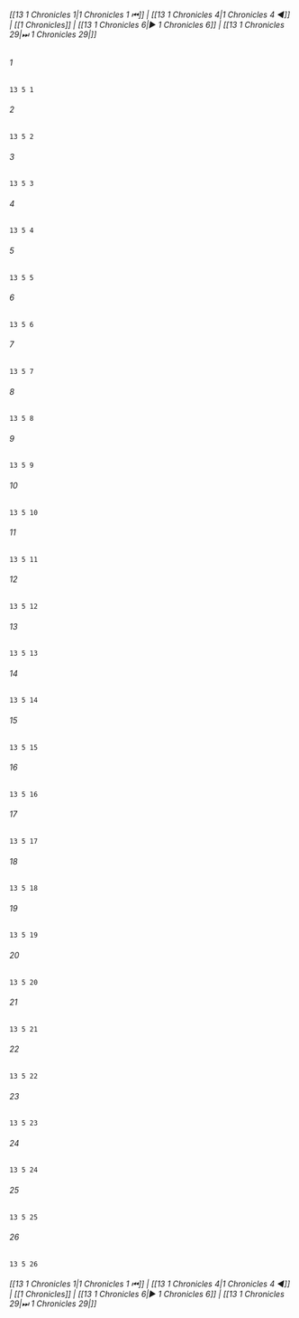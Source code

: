 
###### [[13 1 Chronicles 1|1 Chronicles 1 ⏮]] | [[13 1 Chronicles 4|1 Chronicles 4 ◀]] | [[1 Chronicles]] | [[13 1 Chronicles 6|▶ 1 Chronicles 6]] | [[13 1 Chronicles 29|⏭ 1 Chronicles 29|]]

###### 1
``` verse
13 5 1 
```
###### 2
``` verse
13 5 2 
```
###### 3
``` verse
13 5 3 
```
###### 4
``` verse
13 5 4 
```
###### 5
``` verse
13 5 5 
```
###### 6
``` verse
13 5 6 
```
###### 7
``` verse
13 5 7 
```
###### 8
``` verse
13 5 8 
```
###### 9
``` verse
13 5 9 
```
###### 10
``` verse
13 5 10 
```
###### 11
``` verse
13 5 11 
```
###### 12
``` verse
13 5 12 
```
###### 13
``` verse
13 5 13 
```
###### 14
``` verse
13 5 14 
```
###### 15
``` verse
13 5 15 
```
###### 16
``` verse
13 5 16 
```
###### 17
``` verse
13 5 17 
```
###### 18
``` verse
13 5 18 
```
###### 19
``` verse
13 5 19 
```
###### 20
``` verse
13 5 20 
```
###### 21
``` verse
13 5 21 
```
###### 22
``` verse
13 5 22 
```
###### 23
``` verse
13 5 23 
```
###### 24
``` verse
13 5 24 
```
###### 25
``` verse
13 5 25 
```
###### 26
``` verse
13 5 26 
```

###### [[13 1 Chronicles 1|1 Chronicles 1 ⏮]] | [[13 1 Chronicles 4|1 Chronicles 4 ◀]] | [[1 Chronicles]] | [[13 1 Chronicles 6|▶ 1 Chronicles 6]] | [[13 1 Chronicles 29|⏭ 1 Chronicles 29|]]

